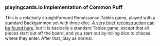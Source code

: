 ### playingcards.io implementation of Common Puff

This is a relatively straightforward Renaissance Tables game, played with a
standard Backgammon set with three dice. [A very brief reconstruction can
be found here](https://querki.net/u/jducoeur/period-games/#!.3y28aw8), but
it is basically a standard Tables game, except that all pieces start out
off the board, and you start out by rolling dice to choose where they enter.
After that, play as normal.
